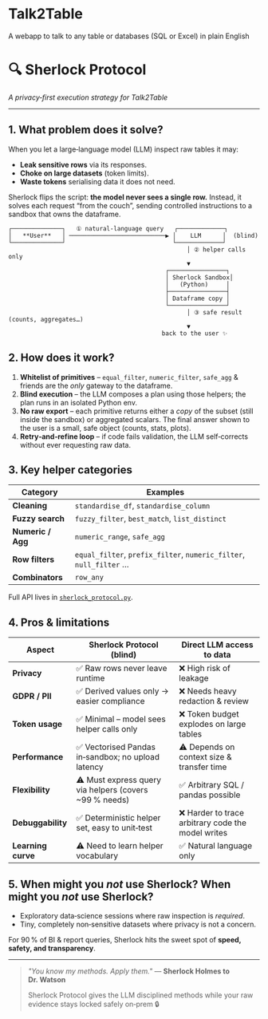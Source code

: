 # Talk2Table
A webapp to talk to any table or databases (SQL or Excel) in plain English

# 🔍 Sherlock Protocol

*A privacy‑first execution strategy for Talk2Table*

---

## 1. What problem does it solve?

When you let a large‑language model (LLM) inspect raw tables it may:

* **Leak sensitive rows** via its responses.
* **Choke on large datasets** (token limits).
* **Waste tokens** serialising data it does not need.

Sherlock flips the script: **the model never sees a single row.** Instead, it solves each request “from the couch”, sending controlled instructions to a sandbox that owns the dataframe.

```
┌──────────────┐   ① natural‑language query   ┌─────────────┐
│   **User**   │ ───────────────────────────▶ │    LLM      │  (blind)
└──────────────┘                              └─────────────┘
                                                  │ ② helper calls only
                                                  ▼
                                            ┌────────────────┐
                                            │ Sherlock Sandbox│
                                            │   (Python)     │
                                            ├────────────────┤
                                            │ Dataframe copy │
                                            └────────────────┘
                                                  │ ③ safe result (counts, aggregates…)
                                                  ▼
                                           back to the user ✨
```

## 2. How does it work?

1. **Whitelist of primitives** – `equal_filter`, `numeric_filter`, `safe_agg` & friends are the *only* gateway to the dataframe.
2. **Blind execution** – the LLM composes a plan using those helpers; the plan runs in an isolated Python env.
3. **No raw export** – each primitive returns either a *copy* of the subset (still inside the sandbox) or aggregated scalars.  The final answer shown to the user is a small, safe object (counts, stats, plots).
4. **Retry‑and‑refine loop** – if code fails validation, the LLM self‑corrects without ever requesting raw data.

## 3. Key helper categories

| Category          | Examples                                                           |
| ----------------- | ------------------------------------------------------------------ |
| **Cleaning**      | `standardise_df`, `standardise_column`                             |
| **Fuzzy search**  | `fuzzy_filter`, `best_match`, `list_distinct`                      |
| **Numeric / Agg** | `numeric_range`, `safe_agg`                                        |
| **Row filters**   | `equal_filter`, `prefix_filter`, `numeric_filter`, `null_filter` … |
| **Combinators**   | `row_any`                                                          |

Full API lives in [`sherlock_protocol.py`](./sherlock_protocol.py).

## 4. Pros & limitations

| Aspect             | **Sherlock Protocol (blind)**                           | **Direct LLM access to data**                     |
| ------------------ | ------------------------------------------------------- | ------------------------------------------------- |
| **Privacy**        | ✅ Raw rows never leave runtime                          | ❌ High risk of leakage                            |
| **GDPR / PII**     | ✅ Derived values only → easier compliance               | ❌ Needs heavy redaction & review                  |
| **Token usage**    | ✅ Minimal – model sees helper calls only                | ❌ Token budget explodes on large tables           |
| **Performance**    | ✅ Vectorised Pandas in‑sandbox; no upload latency       | ⚠️ Depends on context size & transfer time        |
| **Flexibility**    | ⚠️ Must express query via helpers (covers \~99 % needs) | ✅ Arbitrary SQL / pandas possible                 |
| **Debuggability**  | ✅ Deterministic helper set, easy to unit‑test           | ❌ Harder to trace arbitrary code the model writes |
| **Learning curve** | ⚠️ Need to learn helper vocabulary                      | ✅ Natural language only                           |

## 5. When might you *not* use Sherlock? When might you *not* use Sherlock?

* Exploratory data‑science sessions where raw inspection is *required*.
* Tiny, completely non‑sensitive datasets where privacy is not a concern.

For 90 % of BI & report queries, Sherlock hits the sweet spot of **speed, safety, and transparency**.

---

> *"You know my methods.  Apply them."* — **Sherlock Holmes to Dr. Watson**
>
> Sherlock Protocol gives the LLM disciplined methods while your raw evidence stays locked safely on‑prem 🔒

